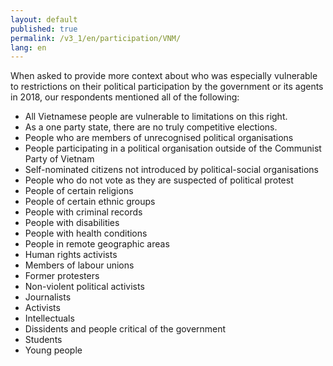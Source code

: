 ```yaml
---
layout: default
published: true
permalink: /v3_1/en/participation/VNM/
lang: en
---
```


When asked to provide more context about who was especially vulnerable to restrictions on their political participation by the government or its agents in 2018, our respondents mentioned all of the following:
-	All Vietnamese people are vulnerable to limitations on this right. 
-	As a one party state, there are no truly competitive elections.
-	People who are members of unrecognised political organisations
-	People participating in a political organisation outside of the Communist Party of Vietnam
-	Self-nominated citizens not introduced by political-social organisations
-	People who do not vote as they are suspected of political protest
-	People of certain religions
-	People of certain ethnic groups
-	People with criminal records
-	People with disabilities
-	People with health conditions
-	People in remote geographic areas
-	Human rights activists
-	Members of labour unions
-	Former protesters
-	Non-violent political activists
-	Journalists
-	Activists
-	Intellectuals
-	Dissidents and people critical of the government
-	Students
-	Young people

